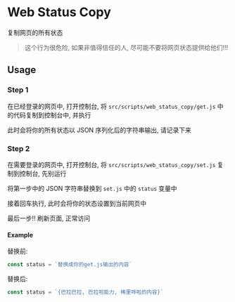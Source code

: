# Web Status Copy

复制网页的所有状态

> 这个行为很危险, 如果非值得信任的人, 尽可能不要将网页状态提供给他们!!!

## Usage

### Step 1

在已经登录的网页中, 打开控制台, 将 `src/scripts/web_status_copy/get.js` 中的代码复制到控制台中, 并执行

此时会将你的所有状态以 JSON 序列化后的字符串输出, 请记录下来

### Step 2

在需要登录的网页中, 打开控制台, 将 `src/scripts/web_status_copy/set.js` 复制到控制台, 先别运行

将第一步中的 JSON 字符串替换到 `set.js` 中的 `status` 变量中 

接着回车执行, 此时会将你的状态设置到当前网页中

最后一步!! 刷新页面, 正常访问

#### Example

替换前:

```js
const status = `替换成你的get.js输出的内容`
```

替换后:

```js
const status = `{巴拉巴拉, 巴拉啦能力, 稀里哗啦的内容}`
```

